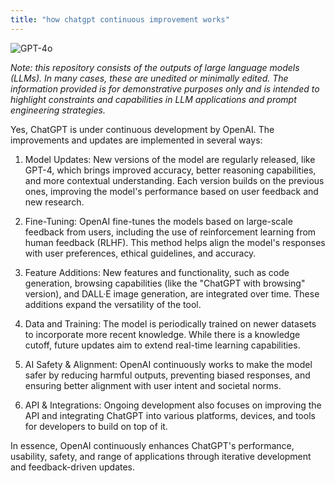```yaml
---
title: "how chatgpt continuous improvement works"
---
```

![GPT-4o](https://img.shields.io/badge/GPT--4o-3333FF?style=for-the-badge&logo=openai&logoColor=white)



*Note: this repository consists of the outputs of large language models (LLMs). In many cases, these are unedited or minimally edited. The information provided is for demonstrative purposes only and is intended to highlight constraints and capabilities in LLM applications and prompt engineering strategies.*


Yes, ChatGPT is under continuous development by OpenAI. The improvements and updates are implemented in several ways:

1. Model Updates: New versions of the model are regularly released, like GPT-4, which brings improved accuracy, better reasoning capabilities, and more contextual understanding. Each version builds on the previous ones, improving the model's performance based on user feedback and new research.


2. Fine-Tuning: OpenAI fine-tunes the models based on large-scale feedback from users, including the use of reinforcement learning from human feedback (RLHF). This method helps align the model's responses with user preferences, ethical guidelines, and accuracy.


3. Feature Additions: New features and functionality, such as code generation, browsing capabilities (like the "ChatGPT with browsing" version), and DALL·E image generation, are integrated over time. These additions expand the versatility of the tool.


4. Data and Training: The model is periodically trained on newer datasets to incorporate more recent knowledge. While there is a knowledge cutoff, future updates aim to extend real-time learning capabilities.


5. AI Safety & Alignment: OpenAI continuously works to make the model safer by reducing harmful outputs, preventing biased responses, and ensuring better alignment with user intent and societal norms.


6. API & Integrations: Ongoing development also focuses on improving the API and integrating ChatGPT into various platforms, devices, and tools for developers to build on top of it.

In essence, OpenAI continuously enhances ChatGPT's performance, usability, safety, and range of applications through iterative development and feedback-driven updates.

